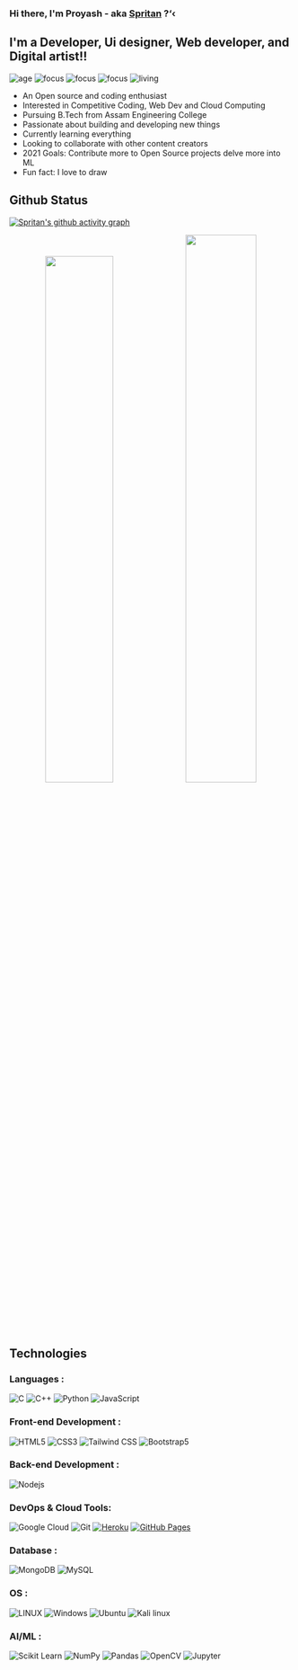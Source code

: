 ### Hi there, I'm Proyash - aka <a href="https://spritan.github.io/Portfolio-website/">Spritan</a> ?‘‹

## I'm a Developer, Ui designer, Web developer, and Digital artist!!

![age](https://img.shields.io/badge/age-19-blue)
![focus](https://img.shields.io/badge/focus-FrontEnd-brightgreen)
![focus](https://img.shields.io/badge/focus-ML-brightgreen)
![focus](https://img.shields.io/badge/focus-Robotics-brightgreen)
![living](https://img.shields.io/badge/living-Assam-3c9)

- An Open source and coding enthusiast
- Interested in Competitive Coding, Web Dev and Cloud Computing 
- Pursuing B.Tech from Assam Engineering College 
- Passionate about building and developing new things
- Currently learning everything
- Looking to collaborate with other content creators
- 2021 Goals: Contribute more to Open Source projects delve more into ML
- Fun fact: I love to draw

## Github Status

[![Spritan's github activity graph](https://activity-graph.herokuapp.com/graph?username=Spritan&theme=xcode)](https://github.com/Spritan/github-readme-activity-graph)

<p align="center">

<img width="49%" src="https://github-readme-stats.vercel.app/api?username=Spritan&show_icons=true&theme=dark" />
  <img width="50%" src="https://github-readme-streak-stats.herokuapp.com/?user=Spritan&theme=dark" />
</p>

## Technologies

### Languages :

![C](https://img.shields.io/badge/C-00599C?style=flat-square&logo=c&logoColor=white)
![C++](https://img.shields.io/badge/-C++-00599C?style=flat-square&logo=c)
![Python](https://img.shields.io/badge/Python-FFD43B?style=flat-sqare&logo=python&logoColor=darkgreen)
![JavaScript](https://img.shields.io/badge/-JavaScript-black?style=flat-square&logo=javascript)

### Front-end Development :

![HTML5](https://img.shields.io/badge/-HTML5-E34F26?style=flat-square&logo=html5&logoColor=white)
![CSS3](https://img.shields.io/badge/-CSS3-1572B6?style=flat-square&logo=css3)
![Tailwind CSS](https://img.shields.io/badge/Tailwind_CSS-38B2AC?style=flat-square&logo=tailwind-css&logoColor=white)
![Bootstrap5](https://img.shields.io/badge/Bootstrap-563D7C?style=flat-square&logo=bootstrap&logoColor=white)

### Back-end Development :

![Nodejs](https://img.shields.io/badge/-Nodejs-black?style=flat-square&logo=Node.js)

### DevOps & Cloud Tools:

![Google Cloud](https://img.shields.io/badge/Google%20Cloud-black?style=flat-square&logo=google-cloud)
![Git](https://img.shields.io/badge/-Git-black?style=flat-square&logo=git)
<a href="#"><img alt="Heroku" src="https://img.shields.io/badge/Heroku%20-%23430098.svg?logo=heroku&logoColor=white"></a>
<a href="#"><img alt="GitHub Pages" src="https://img.shields.io/badge/GitHub%20Pages-%23327FC7.svg?logo=github&logoColor=white"></a>

### Database :

![MongoDB](https://img.shields.io/badge/MongoDB-4EA94B?style=flat-square&logo=mongodb&logoColor=white)
![MySQL](https://img.shields.io/badge/MySQL-00000F?style=flat-square&logo=mysql&logoColor=white)

### OS :

![LINUX](https://img.shields.io/badge/Linux-FCC624?style=flat-square&logo=linux&logoColor=black)
![Windows](https://img.shields.io/badge/Windows-0078D6?style=flat-square&logo=windows&logoColor=white)
![Ubuntu](https://img.shields.io/badge/Ubuntu-E95420?style=flat-square&logo=ubuntu&logoColor=white)
![Kali linux](https://img.shields.io/badge/Kali_Linux-557C94?style=flat-square&logo=kali-linux&logoColor=white)

### AI/ML :

![Scikit Learn](https://img.shields.io/badge/scikit_learn-F7931E?style=flat-square&logo=scikit-learn&logoColor=white)
![NumPy](https://img.shields.io/badge/Numpy-777BB4?style=flat-square&logo=numpy&logoColor=white)
![Pandas](https://img.shields.io/badge/Pandas-2C2D72?style=flat-square&logo=pandas&logoColor=white)
![OpenCV](https://img.shields.io/badge/OpenCV-27338e?style=flat-square&logo=OpenCV&logoColor=white)
![Jupyter](https://img.shields.io/badge/Jupyter-F37626.svg?&style=flat-square&logo=Jupyter&logoColor=white)
